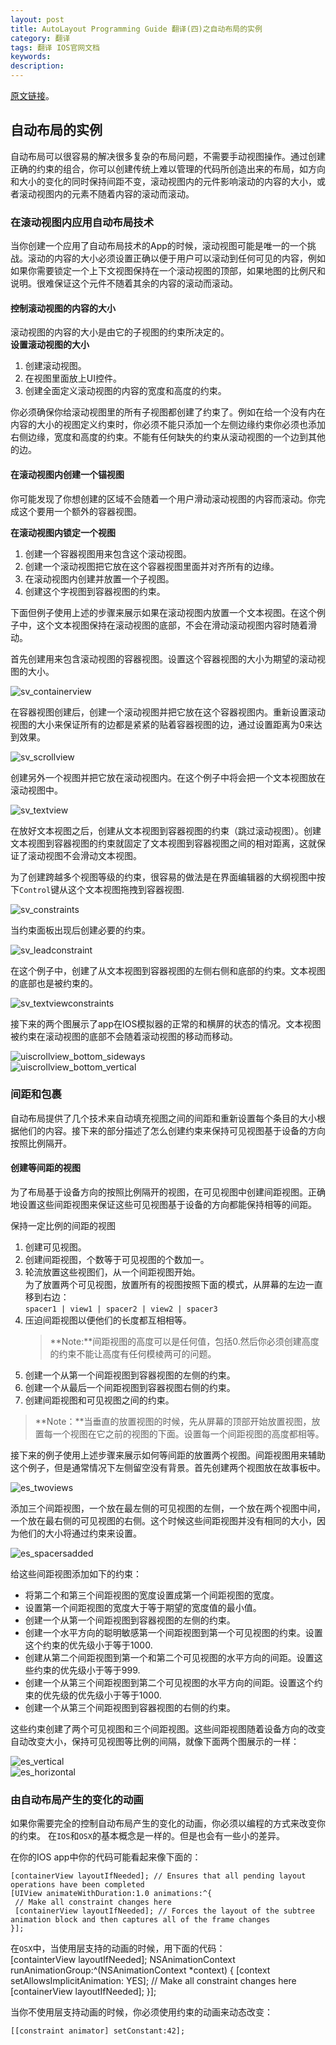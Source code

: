 ```yaml
---
layout: post
title: AutoLayout Programming Guide 翻译(四)之自动布局的实例
category: 翻译
tags: 翻译 IOS官网文档
keywords: 
description:
---
```


[原文链接](https://developer.apple.com/library/ios/documentation/UserExperience/Conceptual/AutolayoutPG/AutoLayoutbyExample/AutoLayoutbyExample.html#//apple_ref/doc/uid/TP40010853-CH5-SW1)。   

## 自动布局的实例 ##
自动布局可以很容易的解决很多复杂的布局问题，不需要手动视图操作。通过创建正确的约束的组合，你可以创建传统上难以管理的代码所创造出来的布局，如方向和大小的变化的同时保持间距不变，滚动视图内的元件影响滚动的内容的大小，或者滚动视图内的元素不随着内容的滚动而滚动。   

### 在滚动视图内应用自动布局技术 ###
当你创建一个应用了自动布局技术的App的时候，滚动视图可能是唯一的一个挑战。滚动的内容的大小必须设置正确以便于用户可以滚动到任何可见的内容，例如如果你需要锁定一个上下文视图保持在一个滚动视图的顶部，如果地图的比例尺和说明。很难保证这个元件不随着其余的内容的滚动而滚动。  

#### 控制滚动视图的内容的大小 ####
滚动视图的内容的大小是由它的子视图的约束所决定的。  
**设置滚动视图的大小**   

1. 创建滚动视图。  
2. 在视图里面放上UI控件。   
3. 创建全面定义滚动视图的内容的宽度和高度的约束。  

你必须确保你给滚动视图里的所有子视图都创建了约束了。例如在给一个没有内在内容的大小的视图定义约束时，你必须不能只添加一个左侧边缘约束你必须也添加右侧边缘，宽度和高度的约束。不能有任何缺失的约束从滚动视图的一个边到其他的边。   

#### 在滚动视图内创建一个锚视图 ####
你可能发现了你想创建的区域不会随着一个用户滑动滚动视图的内容而滚动。你完成这个要用一个额外的容器视图。  

**在滚动视图内锁定一个视图**  

1. 创建一个容器视图用来包含这个滚动视图。  
2. 创建一个滚动视图把它放在这个容器视图里面并对齐所有的边缘。  
3. 在滚动视图内创建并放置一个子视图。  
4. 创建这个字视图到容器视图的约束。  

下面但例子使用上述的步骤来展示如果在滚动视图内放置一个文本视图。在这个例子中，这个文本视图保持在滚动视图的底部，不会在滑动滚动视图内容时随着滑动。    

首先创建用来包含滚动视图的容器视图。设置这个容器视图的大小为期望的滚动视图的大小。   

![sv_containerview](/public/img/sv_containerview.png)    

在容器视图创建后，创建一个滚动视图并把它放在这个容器视图内。重新设置滚动视图的大小来保证所有的边都是紧紧的贴着容器视图的边，通过设置距离为0来达到效果。   

![sv_scrollview](/public/img/sv_scrollview.png)    

创建另外一个视图并把它放在滚动视图内。在这个例子中将会把一个文本视图放在滚动视图中。   

![sv_textview](/public/img/sv_textview.png)   

在放好文本视图之后，创建从文本视图到容器视图的约束（跳过滚动视图）。创建文本视图到容器视图的约束就固定了文本视图到容器视图之间的相对距离，这就保证了滚动视图不会滑动文本视图。  

为了创建跨越多个视图等级的约束，很容易的做法是在界面编辑器的大纲视图中按下`Control`键从这个文本视图拖拽到容器视图.   

![sv_constraints](/public/img/sv_constraints.png)    

当约束面板出现后创建必要的约束。  

![sv_leadconstraint](/public/img/sv_leadconstraint.png)    

在这个例子中，创建了从文本视图到容器视图的左侧右侧和底部的约束。文本视图的底部也是被约束的。   

![sv_textviewconstraints](/public/img/sv_textviewconstraints.png)    

接下来的两个图展示了app在IOS模拟器的正常的和横屏的状态的情况。文本视图被约束在滚动视图的底部不会随着滚动视图的移动而移动。    

![uiscrollview_bottom_sideways](/public/img/uiscrollview_bottom_sideways.png)     
![uiscrollview_bottom_vertical](/public/img/uiscrollview_bottom_vertical.png)     

### 间距和包裹 ###
自动布局提供了几个技术来自动填充视图之间的间距和重新设置每个条目的大小根据他们的内容。接下来的部分描述了怎么创建约束来保持可见视图基于设备的方向按照比例隔开。  

#### 创建等间距的视图 ####

为了布局基于设备方向的按照比例隔开的视图，在可见视图中创建间距视图。正确地设置这些间距视图来保证这些可见视图基于设备的方向都能保持相等的间距。   

保持一定比例的间距的视图   

1.	创建可见视图。  
2.	创建间距视图，个数等于可见视图的个数加一。  
3.	轮流放置这些视图们，从一个间距视图开始。  
	为了放置两个可见视图，放置所有的视图按照下面的模式，从屏幕的左边一直移到右边：  
	`spacer1 | view1 | spacer2 | view2 | spacer3`  
4.	压迫间距视图以便他们的长度都互相相等。  
	> **Note:**间距视图的高度可以是任何值，包括0.然后你必须创建高度的约束不能让高度有任何模棱两可的问题。  
5.	创建一个从第一个间距视图到容器视图的左侧的约束。  
6.	创建一个从最后一个间距视图到容器视图右侧的约束。  
7.	创建间距视图和可见视图之间的约束。  

> **Note：**当垂直的放置视图的时候，先从屏幕的顶部开始放置视图，放置每一个视图在它之前的视图的下面。设置每一个间距视图的高度都相等。  

接下来的例子使用上述步骤来展示如何等间距的放置两个视图。间距视图用来辅助这个例子，但是通常情况下左侧留空没有背景。首先创建两个视图放在故事板中。  

![es_twoviews](/public/img/es_twoviews.png)    

添加三个间距视图，一个放在最左侧的可见视图的左侧，一个放在两个视图中间，一个放在最右侧的可见视图的右侧。这个时候这些间距视图并没有相同的大小，因为他们的大小将通过约束来设置。   

![es_spacersadded](/public/img/es_spacersadded.png)    

给这些间距视图添加如下的约束：  

- 将第二个和第三个间距视图的宽度设置成第一个间距视图的宽度。     
- 设置第一个间距视图的宽度大于等于期望的宽度值的最小值。    
- 创建一个从第一个间距视图到容器视图的左侧的约束。    
- 创建一个水平方向的聪明敏感第一个间距视图到第一个可见视图的约束。设置这个约束的优先级小于等于1000.   
- 创建从第二个间距视图到第一个和第二个可见视图的水平方向的间距。设置这些约束的优先级小于等于999.    
- 创建一个从第三个间距视图到第二个可见视图的水平方向的间距。设置这个约束的优先级的优先级小于等于1000.
- 创建一个从第三个间距视图到容器视图的右侧的约束。   

这些约束创建了两个可见视图和三个间距视图。这些间距视图随着设备方向的改变自动改变大小，保持可见视图等比例的间隔，就像下面两个图展示的一样：  

![es_vertical](/public/img/es_vertical.png)   
![es_horizontal](/public/img/es_horizontal.png)   

### 由自动布局产生的变化的动画 ###
如果你需要完全的控制自动布局产生的变化的动画，你必须以编程的方式来改变你的约束。 在`IOS`和`OSX`的基本概念是一样的。但是也会有一些小的差异。  

在你的IOS app中你的代码可能看起来像下面的：  

	[containerView layoutIfNeeded]; // Ensures that all pending layout operations have been completed
	[UIView animateWithDuration:1.0 animations:^{
     // Make all constraint changes here
     [containerView layoutIfNeeded]; // Forces the layout of the subtree animation block and then captures all of the frame changes
	}];  

在`OSX`中，当使用层支持的动画的时候，用下面的代码：  
	[containterView layoutIfNeeded];
	NSAnimationContext runAnimationGroup:^(NSAnimationContext *context) {
     [context setAllowsImplicitAnimation: YES];
     // Make all constraint changes here
     [containerView layoutIfNeeded];
	}];  

当你不使用层支持动画的时候，你必须使用约束的动画来动态改变：   

	[[constraint animator] setConstant:42];  


















